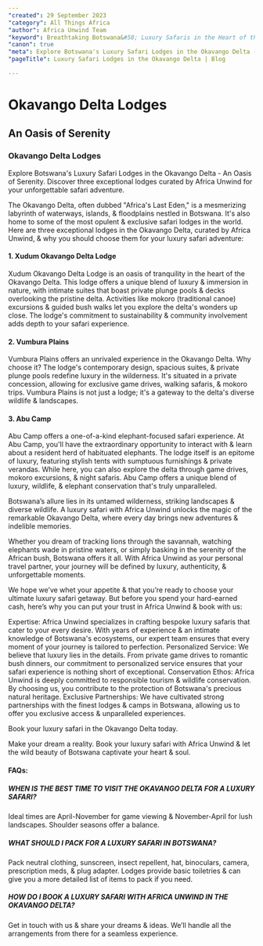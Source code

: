 ```yaml
---
"created": 29 September 2023
"category": All Things Africa
"author": Africa Unwind Team
"keyword": Breathtaking Botswana&#58; Luxury Safaris in the Heart of the Okavango Delta
"canon": true
"meta": Explore Botswana's Luxury Safari Lodges in the Okavango Delta - An Oasis of Serenity. Discover three exceptional lodges curated by Africa Unwind for your unforgettable safari adventure.
"pageTitle": Luxury Safari Lodges in the Okavango Delta | Blog

---
```


# Okavango Delta Lodges
## An Oasis of Serenity
### Okavango Delta Lodges

Explore Botswana's Luxury Safari Lodges in the Okavango Delta - An Oasis of Serenity. Discover three exceptional lodges curated by Africa Unwind for your unforgettable safari adventure.

The Okavango Delta, often dubbed "Africa's Last Eden," is a mesmerizing labyrinth of waterways, islands, & floodplains nestled in Botswana. It's also home to some of the most opulent & exclusive safari lodges in the world. Here are three exceptional lodges in the Okavango Delta, curated by Africa Unwind, & why you should choose them for your luxury safari adventure:


#### 1. Xudum Okavango Delta Lodge

Xudum Okavango Delta Lodge is an oasis of tranquility in the heart of the Okavango Delta. This lodge offers a unique blend of luxury & immersion in nature, with intimate suites that boast private plunge pools & decks overlooking the pristine delta. Activities like mokoro (traditional canoe) excursions & guided bush walks let you explore the delta's wonders up close. The lodge's commitment to sustainability & community involvement adds depth to your safari experience.


#### 2. Vumbura Plains

Vumbura Plains offers an unrivaled experience in the Okavango Delta. Why choose it? The lodge's contemporary design, spacious suites, & private plunge pools redefine luxury in the wilderness. It's situated in a private concession, allowing for exclusive game drives, walking safaris, & mokoro trips. Vumbura Plains is not just a lodge; it's a gateway to the delta's diverse wildlife & landscapes.


#### 3. Abu Camp

Abu Camp offers a one-of-a-kind elephant-focused safari experience. At Abu Camp, you'll have the extraordinary opportunity to interact with & learn about a resident herd of habituated elephants. The lodge itself is an epitome of luxury, featuring stylish tents with sumptuous furnishings & private verandas. While here, you can also explore the delta through game drives, mokoro excursions, & night safaris. Abu Camp offers a unique blend of luxury, wildlife, & elephant conservation that's truly unparalleled. 


Botswana’s allure lies in its untamed wilderness, striking landscapes & diverse wildlife. A luxury safari with Africa Unwind unlocks the magic of the remarkable Okavango Delta, where every day brings new adventures & indelible memories.


Whether you dream of tracking lions through the savannah, watching elephants wade in pristine waters, or simply basking in the serenity of the African bush, Botswana offers it all. With Africa Unwind as your personal travel partner, your journey will be defined by luxury, authenticity, & unforgettable moments.


We hope we’ve whet your appetite & that you’re ready to choose your ultimate luxury safari getaway. But before you spend your hard-earned cash, here’s why you can put your trust in Africa Unwind & book with us:



Expertise: Africa Unwind specializes in crafting bespoke luxury safaris that cater to your every desire. With years of experience & an intimate knowledge of Botswana's ecosystems, our expert team ensures that every moment of your journey is tailored to perfection.
Personalized Service: We believe that luxury lies in the details. From private game drives to romantic bush dinners, our commitment to personalized service ensures that your safari experience is nothing short of exceptional.
Conservation Ethos: Africa Unwind is deeply committed to responsible tourism & wildlife conservation. By choosing us, you contribute to the protection of Botswana's precious natural heritage.
Exclusive Partnerships: We have cultivated strong partnerships with the finest lodges & camps in Botswana, allowing us to offer you exclusive access & unparalleled experiences. 


Book your luxury safari in the Okavango Delta today.

Make your dream a reality. Book your luxury safari with Africa Unwind & let the wild beauty of Botswana captivate your heart & soul.


#### FAQs: 

##### WHEN IS THE BEST TIME TO VISIT THE OKAVANGO DELTA FOR A LUXURY SAFARI?

Ideal times are April-November for game viewing & November-April for lush landscapes. Shoulder seasons offer a balance.


##### WHAT SHOULD I PACK FOR A LUXURY SAFARI IN BOTSWANA?

Pack neutral clothing, sunscreen, insect repellent, hat, binoculars, camera, prescription meds, & plug adapter. Lodges provide basic toiletries & can give you a more detailed list of items to pack if you need.


##### HOW DO I BOOK A LUXURY SAFARI WITH AFRICA UNWIND IN THE OKAVANGO DELTA?

Get in touch with us & share your dreams & ideas. We’ll handle all the arrangements from there for a seamless experience.